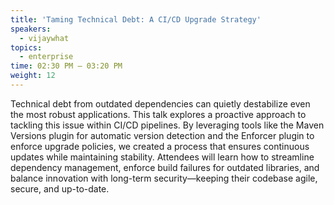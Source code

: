 ```yaml
---
title: 'Taming Technical Debt: A CI/CD Upgrade Strategy'
speakers:
  - vijaywhat
topics:
  - enterprise
time: 02:30 PM – 03:20 PM
weight: 12
---
```


Technical debt from outdated dependencies can quietly destabilize even the most robust applications. This talk explores a proactive approach to tackling this issue within CI/CD pipelines. By leveraging tools like the Maven Versions plugin for automatic version detection and the Enforcer plugin to enforce upgrade policies, we created a process that ensures continuous updates while maintaining stability. Attendees will learn how to streamline dependency management, enforce build failures for outdated libraries, and balance innovation with long-term security—keeping their codebase agile, secure, and up-to-date.

